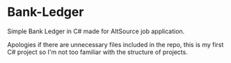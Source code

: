 # Bank-Ledger
Simple Bank Ledger in C# made for AltSource job application.

Apologies if there are unnecessary files included in the repo, this is my first C# project so I'm not too familiar with the
structure of projects.
